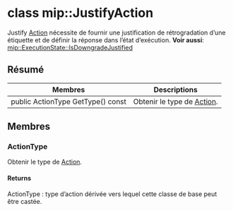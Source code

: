 # <a name="class-mipjustifyaction"></a>class mip::JustifyAction 
Justify [Action](#classmip_1_1_action) nécessite de fournir une justification de rétrogradation d’une étiquette et de définir la réponse dans l’état d’exécution.
**Voir aussi**: [mip::ExecutionState::IsDowngradeJustified](#classmip_1_1_execution_state_1ac087c175ea61e5c1b8845f195d7e8cb9)
  
## <a name="summary"></a>Résumé
 Membres                        | Descriptions                                
--------------------------------|---------------------------------------------
public ActionType GetType() const  |  Obtenir le type de [Action](#classmip_1_1_action).
  
## <a name="members"></a>Membres
  
### <a name="actiontype"></a>ActionType
Obtenir le type de [Action](#classmip_1_1_action).
  
#### <a name="returns"></a>Returns
ActionType : type d’action dérivée vers lequel cette classe de base peut être castée.